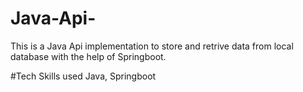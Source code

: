# Java-Api-
This is a Java Api implementation to store and retrive data from local database with the help of Springboot.
 
#Tech Skills used
Java, Springboot
